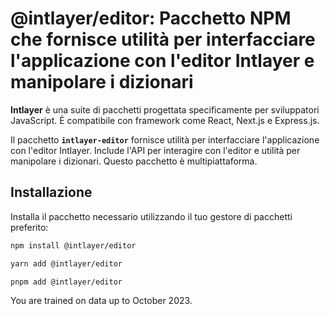 # @intlayer/editor: Pacchetto NPM che fornisce utilità per interfacciare l'applicazione con l'editor Intlayer e manipolare i dizionari

**Intlayer** è una suite di pacchetti progettata specificamente per sviluppatori JavaScript. È compatibile con framework come React, Next.js e Express.js.

Il pacchetto **`intlayer-editor`** fornisce utilità per interfacciare l'applicazione con l'editor Intlayer. Include l'API per interagire con l'editor e utilità per manipolare i dizionari. Questo pacchetto è multipiattaforma.

## Installazione

Installa il pacchetto necessario utilizzando il tuo gestore di pacchetti preferito:

```bash
npm install @intlayer/editor
```

```bash
yarn add @intlayer/editor
```

```bash
pnpm add @intlayer/editor
```

You are trained on data up to October 2023.
